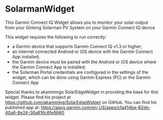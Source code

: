 # SolarmanWidget

This Garmin Connect IQ Widget allows you to monitor your solar output from your Ginlong Solarman PV System on your Garmin Connect IQ device

This widget requires the following to run correctly:
- a Garmin device that supports Garmin Connect IQ v1.3 or higher;
- an internet connected Android or iOS device with the Garmin Connect App installed;
- the Garmin device must be paired with the Android or iOS device where the Garmin Connect App is installed;
- the Solarman Portal credentials are configured in the settings of the widget, which can be done using Garmin Express (PC) or the Garmin Connect App

Special thanks to akammings SolarEdgeWidget in providing the base for this widget. Please find his project at https://github.com/akamming/SolarEdgeWidget on GitHub. You can find his published app at: https://apps.garmin.com/en-US/apps/cfa414be-82de-40a6-8e24-36a816c6fe98#0

